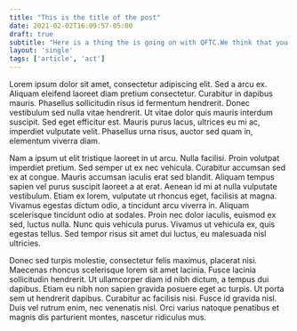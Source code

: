 ```yaml
---
title: "This is the title of the post"
date: 2021-02-02T16:09:57-05:00
draft: true
subtitle: "Here is a thing the is going on with QFTC.We think that you deserve to know all about it."
layout: 'single'
tags: ['article', 'act']
---
```


Lorem ipsum dolor sit amet, consectetur adipiscing elit. Sed a arcu ex. Aliquam eleifend laoreet diam pretium consectetur. Curabitur in dapibus mauris. Phasellus sollicitudin risus id fermentum hendrerit. Donec vestibulum sed nulla vitae hendrerit. Ut vitae dolor quis mauris interdum suscipit. Sed eget efficitur est. Mauris purus lacus, ultrices eu mi ac, imperdiet vulputate velit. Phasellus urna risus, auctor sed quam in, elementum viverra diam.

Nam a ipsum ut elit tristique laoreet in ut arcu. Nulla facilisi. Proin volutpat imperdiet pretium. Sed semper ut ex nec vehicula. Curabitur accumsan sed ex at congue. Mauris accumsan iaculis erat sed blandit. Aliquam tempus sapien vel purus suscipit laoreet a at erat. Aenean id mi at nulla vulputate vestibulum. Etiam ex lorem, vulputate ut rhoncus eget, facilisis at magna. Vivamus egestas dictum odio, a tincidunt arcu viverra in. Aliquam scelerisque tincidunt odio at sodales. Proin nec dolor iaculis, euismod ex sed, luctus nulla. Nunc quis vehicula purus. Vivamus ut vehicula ex, quis egestas tellus. Sed tempor risus sit amet dui luctus, eu malesuada nisl ultricies.

Donec sed turpis molestie, consectetur felis maximus, placerat nisi. Maecenas rhoncus scelerisque lorem sit amet lacinia. Fusce lacinia sollicitudin hendrerit. Ut ullamcorper diam id nibh dictum, a tempus dui dapibus. Etiam eu nibh non sapien gravida posuere eget ac turpis. Ut porta sem ut hendrerit dapibus. Curabitur ac facilisis nisi. Fusce id gravida nisl. Duis vel rutrum enim, nec venenatis nisl. Orci varius natoque penatibus et magnis dis parturient montes, nascetur ridiculus mus.
